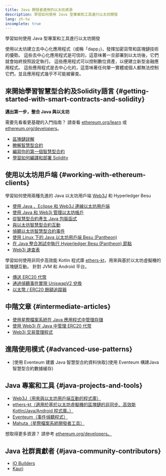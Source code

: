```yaml
---
title: Java 開發者適用的以太坊資源
description: 學習如何使用 Java 型專案和工具進行以太坊開發
lang: zh-tw
incomplete: true
---
```


<FeaturedText>學習如何使用 Java 型專案和工具進行以太坊開發</FeaturedText>

使用以太坊建立去中心化應用程式（或稱「dapp」)，發揮加密貨幣和區塊鏈技術的優勢。 這些去中心化應用程式是可信的，這意味著一旦部署到以太坊後，它們就會始終按照設定執行。 這些應用程式可以控制數位資產，以便建立新型金融應用程式。 這些應用程式是去中心化的，這意味著任何單一實體或個人都無法控制它們，並且應用程式幾乎不可能被審查。

## 來開始學習智慧型合約及Solidity語言 {#getting-started-with-smart-contracts-and-solidity}

**邁出第一步，整合 Java 與以太坊**

需要先看看更基礎的入門指南？ 請查看 [ethereum.org/learn](/learn/) 或 [ethereum.org/developers](/developers/)。

- [區塊鏈詳解](https://kauri.io/article/d55684513211466da7f8cc03987607d5/blockchain-explained)
- [瞭解智慧型合約](https://kauri.io/article/e4f66c6079e74a4a9b532148d3158188/ethereum-101-part-5-the-smart-contract)
- [編寫你的第一個智慧型合約](https://kauri.io/article/124b7db1d0cf4f47b414f8b13c9d66e2/remix-ide-your-first-smart-contract)
- [學習如何編譯和部署 Solidity](https://kauri.io/article/973c5f54c4434bb1b0160cff8c695369/understanding-smart-contract-compilation-and-deployment)

## 使用以太坊用戶端 {#working-with-ethereum-clients}

學習如何使用兩種先進的 Java 以太坊用戶端 [Web3J](https://github.com/web3j/web3j) 和 Hyperledger Besu

- [使用 Java 、Eclipse 和 Web3J 連線以太坊用戶端](https://kauri.io/article/b9eb647c47a546bc95693acc0be72546/connecting-to-an-ethereum-client-with-java-eclipse-and-web3j)
- [使用 Java 和 Web3j 管理以太坊帳戶](https://kauri.io/article/925d923e12c543da9a0a3e617be963b4/manage-an-ethereum-account-with-java-and-web3j)
- [從智慧型合約產生 Java 包裝函式](https://kauri.io/article/84475132317d4d6a84a2c42eb9348e4b/generate-a-java-wrapper-from-your-smart-contract)
- [與以太坊智慧型合約互動](https://kauri.io/article/14dc434d11ef4ee18bf7d57f079e246e/interacting-with-an-ethereum-smart-contract-in-java)
- [偵聽以太坊智慧型合約事件](https://kauri.io/article/760f495423db42f988d17b8c145b0874/listening-for-ethereum-smart-contract-events-in-java)
- [使用 Linux 下的 Java 以太坊用戶端 Besu (Pantheon)](https://kauri.io/article/276dd27f1458443295eea58403fd6965/using-pantheon-the-java-ethereum-client-with-linux)
- [在 Java 整合測試中執行 Hyperledger Besu (Pantheon) 節點](https://kauri.io/article/7dc3ecc391e54f7b8cbf4e5fa0caf780/running-a-pantheon-node-in-java-integration-tests)
- [Web3j 速查表](https://kauri.io/web3j-cheat-sheet-(java-ethereum)/5dfa1ea941ac3d0001ce1d90/c)

學習如何使用非同步高效能 Kotlin 程式庫 [ethers-kt](https://github.com/Kr1ptal/ethers-kt)，用來與基於以太坊虛擬機的區塊鏈互動。 針對 JVM 和 Android 平台。
- [傳送 ERC20 代幣](https://github.com/Kr1ptal/ethers-kt/blob/master/examples/src/main/kotlin/io/ethers/examples/abi/TransferERC20.kt)
- [通過偵聽事件實現 UniswapV2 兌換](https://github.com/Kr1ptal/ethers-kt/blob/master/examples/src/main/kotlin/io/ethers/examples/tokenswapwitheventlistening/TokenSwapWithEventListening.kt)
- [以太幣 / ERC20 餘額追蹤器](https://github.com/Kr1ptal/ethers-kt/blob/master/examples/src/main/kotlin/io/ethers/examples/balancetracker/BalanceTracker.kt)

## 中階文章 {#intermediate-articles}

- [使用星際檔案系統在 Java 應用程式中管理存儲](https://kauri.io/article/3e8494f4f56f48c4bb77f1f925c6d926/managing-storage-in-a-java-application-with-ipfs)
- [使用 Web3j 在 Java 中管理 ERC20 代幣](https://kauri.io/article/d13e911bbf624108b1d5718175a5e0a0/manage-erc20-tokens-in-java-with-web3j)
- [Web3j 交易管理程式](https://kauri.io/article/4cb780bb4d0846438d11885a25b6d7e7/web3j-transaction-managers)

## 進階使用模式 {#advanced-use-patterns}

- [使用 Eventeum 建置 Java 智慧型合約資料快取](使用 Eventeum 構建Java 智慧型合約數據緩存)

## Java 專案和工具 {#java-projects-and-tools}

- [Web3J（用來與以太坊用戶端互動的程式庫）](https://github.com/web3j/web3j)
- [ethers-kt（適用於基於以太坊虛擬機的區塊鏈的非同步、高效能 Kotlin/Java/Android 程式庫。）](https://github.com/Kr1ptal/ethers-kt)
- [Eventeum（事件偵聽程式）](https://github.com/ConsenSys/eventeum)
- [Mahuta（星際檔案系統開發者工具）](https://github.com/ConsenSys/mahuta)

想取得更多資源？ 請參考 [ethereum.org/developers。](/developers/)

## Java 社群貢獻者 {#java-community-contributors}

- [IO Builders](https://io.builders)
- [Kauri](https://kauri.io)
